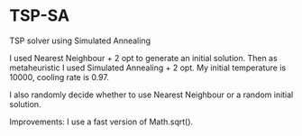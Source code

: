 # TSP-SA
TSP solver using Simulated Annealing

I used Nearest Neighbour + 2 opt to generate an initial solution.
Then as metaheuristic I used Simulated Annealing + 2 opt.
My initial temperature is 10000, cooling rate is 0.97.

I also randomly decide whether to use Nearest Neighbour or a random initial solution.

Improvements: I use a fast version of Math.sqrt().
